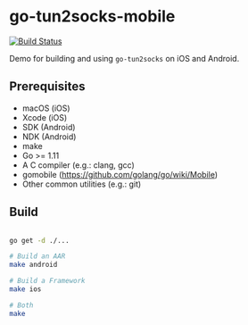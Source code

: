 # go-tun2socks-mobile

[![Build Status](https://travis-ci.com/135e2/go-tun2socks-mobile.svg?branch=master)](https://travis-ci.com/135e2/go-tun2socks-mobile)

Demo for building and using `go-tun2socks` on iOS and Android.

## Prerequisites

- macOS (iOS)
- Xcode (iOS)
- SDK (Android)
- NDK (Android)
- make
- Go >= 1.11
- A C compiler (e.g.: clang, gcc)
- gomobile (https://github.com/golang/go/wiki/Mobile)
- Other common utilities (e.g.: git)

## Build
```bash

go get -d ./...

# Build an AAR
make android

# Build a Framework
make ios

# Both
make
```
